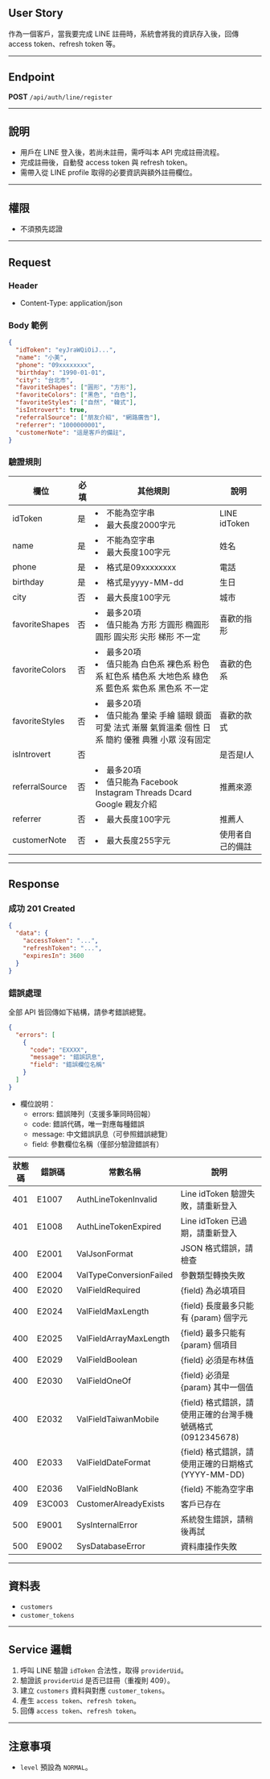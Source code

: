 ## User Story

作為一個客戶，當我要完成 LINE 註冊時，系統會將我的資訊存入後，回傳 access token、refresh token 等。

---

## Endpoint

**POST** `/api/auth/line/register`

---

## 說明

- 用戶在 LINE 登入後，若尚未註冊，需呼叫本 API 完成註冊流程。
- 完成註冊後，自動發 access token 與 refresh token。
- 需帶入從 LINE profile 取得的必要資訊與額外註冊欄位。

---

## 權限

- 不須預先認證

---

## Request

### Header

- Content-Type: application/json

### Body 範例

```json
{
  "idToken": "eyJraWQiOiJ...",
  "name": "小美",
  "phone": "09xxxxxxxx",
  "birthday": "1990-01-01",
  "city": "台北市",
  "favoriteShapes": ["圓形", "方形"],
  "favoriteColors": ["黑色", "白色"],
  "favoriteStyles": ["自然", "韓式"],
  "isIntrovert": true,
  "referralSource": ["朋友介紹", "網路廣告"],
  "referrer": "1000000001",
  "customerNote": "這是客戶的備註",
}
```

### 驗證規則

| 欄位           | 必填 | 其他規則                                                                                                    | 說明             |
| -------------- | ---- | ----------------------------------------------------------------------------------------------------------- | ---------------- |
| idToken        | 是   | <li>不能為空字串<li>最大長度2000字元                                                                        | LINE idToken     |
| name           | 是   | <li>不能為空字串<li>最大長度100字元                                                                         | 姓名             |
| phone          | 是   | <li>格式是09xxxxxxxx                                                                                        | 電話             |
| birthday       | 是   | <li>格式是yyyy-MM-dd                                                                                        | 生日             |
| city           | 否   | <li>最大長度100字元                                                                                         | 城市             |
| favoriteShapes | 否   | <li>最多20項<li>值只能為 方形 方圓形 橢圓形 圓形 圓尖形 尖形 梯形 不一定                                    | 喜歡的指形       |
| favoriteColors | 否   | <li>最多20項<li>值只能為 白色系 裸色系 粉色系 紅色系 橘色系 大地色系 綠色系 藍色系 紫色系 黑色系  不一定    | 喜歡的色系       |
| favoriteStyles | 否   | <li>最多20項<li>值只能為 暈染 手繪 貓眼 鏡面 可愛 法式 漸層 氣質溫柔 個性 日系 簡約 優雅 典雅 小眾 沒有固定 | 喜歡的款式       |
| isIntrovert    | 否   |                                                                                                             | 是否是I人        |
| referralSource | 否   | <li>最多20項<li>值只能為 Facebook Instagram Threads Dcard Google 親友介紹                                   | 推薦來源         |
| referrer       | 否   | <li>最大長度100字元                                                                                         | 推薦人           |
| customerNote   | 否   | <li>最大長度255字元                                                                                         | 使用者自己的備註 |

---

## Response

### 成功 201 Created

```json
{
  "data": {
    "accessToken": "...",
    "refreshToken": "...",
    "expiresIn": 3600
  }
}
```

### 錯誤處理

全部 API 皆回傳如下結構，請參考錯誤總覽。

```json
{
  "errors": [
    {
      "code": "EXXXX",
      "message": "錯誤訊息",
      "field": "錯誤欄位名稱"
    }
  ]
}
```

- 欄位說明：
  - errors: 錯誤陣列（支援多筆同時回報）
  - code: 錯誤代碼，唯一對應每種錯誤
  - message: 中文錯誤訊息（可參照錯誤總覽）
  - field: 參數欄位名稱（僅部分驗證錯誤有）

| 狀態碼 | 錯誤碼 | 常數名稱                | 說明                                                        |
| ------ | ------ | ----------------------- | ----------------------------------------------------------- |
| 401    | E1007  | AuthLineTokenInvalid    | Line idToken 驗證失敗，請重新登入                           |
| 401    | E1008  | AuthLineTokenExpired    | Line idToken 已過期，請重新登入                             |
| 400    | E2001  | ValJsonFormat           | JSON 格式錯誤，請檢查                                       |
| 400    | E2004  | ValTypeConversionFailed | 參數類型轉換失敗                                            |
| 400    | E2020  | ValFieldRequired        | {field} 為必填項目                                          |
| 400    | E2024  | ValFieldMaxLength       | {field} 長度最多只能有 {param} 個字元                       |
| 400    | E2025  | ValFieldArrayMaxLength  | {field} 最多只能有 {param} 個項目                           |
| 400    | E2029  | ValFieldBoolean         | {field} 必須是布林值                                        |
| 400    | E2030  | ValFieldOneOf           | {field} 必須是 {param} 其中一個值                           |
| 400    | E2032  | ValFieldTaiwanMobile    | {field} 格式錯誤，請使用正確的台灣手機號碼格式 (0912345678) |
| 400    | E2033  | ValFieldDateFormat      | {field} 格式錯誤，請使用正確的日期格式 (YYYY-MM-DD)         |
| 400    | E2036  | ValFieldNoBlank         | {field} 不能為空字串                                        |
| 409    | E3C003 | CustomerAlreadyExists   | 客戶已存在                                                  |
| 500    | E9001  | SysInternalError        | 系統發生錯誤，請稍後再試                                    |
| 500    | E9002  | SysDatabaseError        | 資料庫操作失敗                                              |

---

## 資料表

- `customers`
- `customer_tokens`

---

## Service 邏輯

1. 呼叫 LINE 驗證 `idToken` 合法性，取得 `providerUid`。
2. 驗證該 `providerUid` 是否已註冊（重複則 409）。
3. 建立 `customers` 資料與對應 `customer_tokens`。
4. 產生 `access token`、`refresh token`。
5. 回傳 `access token`、`refresh token`。

---

## 注意事項

- `level` 預設為 `NORMAL`。
